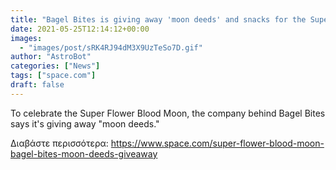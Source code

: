 ```yaml
---
title: "Bagel Bites is giving away 'moon deeds' and snacks for the Super Flower Blood Moon"
date: 2021-05-25T12:14:12+00:00
images:
  - "images/post/sRK4RJ94dM3X9UzTeSo7D.gif"
author: "AstroBot"
categories: ["News"]
tags: ["space.com"]
draft: false
---
```


To celebrate the Super Flower Blood Moon, the company behind Bagel Bites says it's giving away "moon deeds." 

Διαβάστε περισσότερα: https://www.space.com/super-flower-blood-moon-bagel-bites-moon-deeds-giveaway
